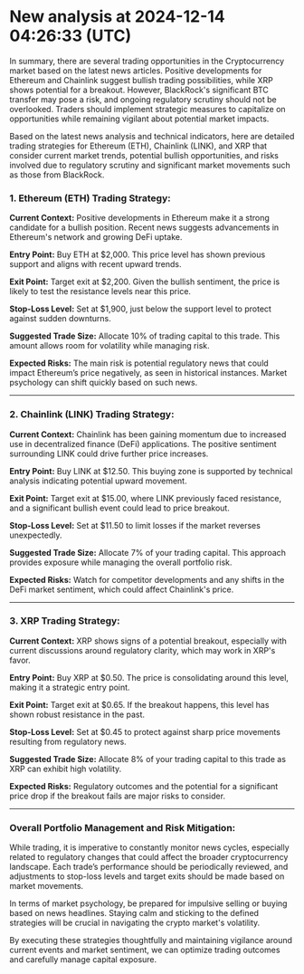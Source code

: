 # New analysis at 2024-12-14 04:26:33 (UTC)

In summary, there are several trading opportunities in the Cryptocurrency market based on the latest news articles. Positive developments for Ethereum and Chainlink suggest bullish trading possibilities, while XRP shows potential for a breakout. However, BlackRock's significant BTC transfer may pose a risk, and ongoing regulatory scrutiny should not be overlooked. Traders should implement strategic measures to capitalize on opportunities while remaining vigilant about potential market impacts.

Based on the latest news analysis and technical indicators, here are detailed trading strategies for Ethereum (ETH), Chainlink (LINK), and XRP that consider current market trends, potential bullish opportunities, and risks involved due to regulatory scrutiny and significant market movements such as those from BlackRock.

### 1. **Ethereum (ETH) Trading Strategy:**

**Current Context:** Positive developments in Ethereum make it a strong candidate for a bullish position. Recent news suggests advancements in Ethereum's network and growing DeFi uptake.

**Entry Point:** Buy ETH at $2,000. This price level has shown previous support and aligns with recent upward trends.

**Exit Point:** Target exit at $2,200. Given the bullish sentiment, the price is likely to test the resistance levels near this price.

**Stop-Loss Level:** Set at $1,900, just below the support level to protect against sudden downturns.

**Suggested Trade Size:** Allocate 10% of trading capital to this trade. This amount allows room for volatility while managing risk.

**Expected Risks:** The main risk is potential regulatory news that could impact Ethereum’s price negatively, as seen in historical instances. Market psychology can shift quickly based on such news.

---

### 2. **Chainlink (LINK) Trading Strategy:**

**Current Context:** Chainlink has been gaining momentum due to increased use in decentralized finance (DeFi) applications. The positive sentiment surrounding LINK could drive further price increases.

**Entry Point:** Buy LINK at $12.50. This buying zone is supported by technical analysis indicating potential upward movement.

**Exit Point:** Target exit at $15.00, where LINK previously faced resistance, and a significant bullish event could lead to price breakout.

**Stop-Loss Level:** Set at $11.50 to limit losses if the market reverses unexpectedly.

**Suggested Trade Size:** Allocate 7% of your trading capital. This approach provides exposure while managing the overall portfolio risk.

**Expected Risks:** Watch for competitor developments and any shifts in the DeFi market sentiment, which could affect Chainlink's price.

---

### 3. **XRP Trading Strategy:**

**Current Context:** XRP shows signs of a potential breakout, especially with current discussions around regulatory clarity, which may work in XRP's favor.

**Entry Point:** Buy XRP at $0.50. The price is consolidating around this level, making it a strategic entry point.

**Exit Point:** Target exit at $0.65. If the breakout happens, this level has shown robust resistance in the past.

**Stop-Loss Level:** Set at $0.45 to protect against sharp price movements resulting from regulatory news.

**Suggested Trade Size:** Allocate 8% of your trading capital to this trade as XRP can exhibit high volatility.

**Expected Risks:** Regulatory outcomes and the potential for a significant price drop if the breakout fails are major risks to consider.

---

### Overall Portfolio Management and Risk Mitigation:

While trading, it is imperative to constantly monitor news cycles, especially related to regulatory changes that could affect the broader cryptocurrency landscape. Each trade’s performance should be periodically reviewed, and adjustments to stop-loss levels and target exits should be made based on market movements.

In terms of market psychology, be prepared for impulsive selling or buying based on news headlines. Staying calm and sticking to the defined strategies will be crucial in navigating the crypto market's volatility.

By executing these strategies thoughtfully and maintaining vigilance around current events and market sentiment, we can optimize trading outcomes and carefully manage capital exposure.

